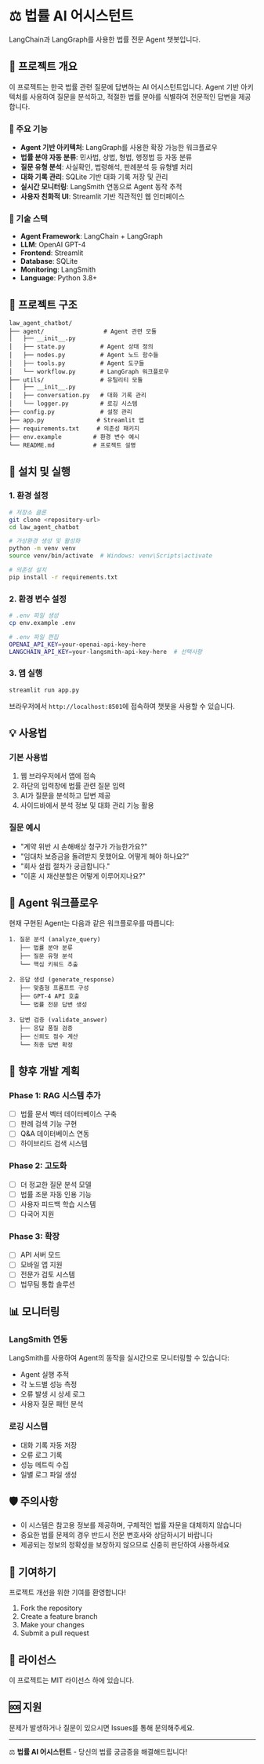 # ⚖️ 법률 AI 어시스턴트

LangChain과 LangGraph를 사용한 법률 전문 Agent 챗봇입니다.

## 🎯 프로젝트 개요

이 프로젝트는 한국 법률 관련 질문에 답변하는 AI 어시스턴트입니다. Agent 기반 아키텍처를 사용하여 질문을 분석하고, 적절한 법률 분야를 식별하여 전문적인 답변을 제공합니다.

### 🌟 주요 기능

- **Agent 기반 아키텍처**: LangGraph를 사용한 확장 가능한 워크플로우
- **법률 분야 자동 분류**: 민사법, 상법, 형법, 행정법 등 자동 분류
- **질문 유형 분석**: 사실확인, 법령해석, 판례분석 등 유형별 처리
- **대화 기록 관리**: SQLite 기반 대화 기록 저장 및 관리
- **실시간 모니터링**: LangSmith 연동으로 Agent 동작 추적
- **사용자 친화적 UI**: Streamlit 기반 직관적인 웹 인터페이스

### 🔧 기술 스택

- **Agent Framework**: LangChain + LangGraph
- **LLM**: OpenAI GPT-4
- **Frontend**: Streamlit
- **Database**: SQLite
- **Monitoring**: LangSmith
- **Language**: Python 3.8+

## 📁 프로젝트 구조

```
law_agent_chatbot/
├── agent/                 # Agent 관련 모듈
│   ├── __init__.py
│   ├── state.py          # Agent 상태 정의
│   ├── nodes.py          # Agent 노드 함수들
│   ├── tools.py          # Agent 도구들
│   └── workflow.py       # LangGraph 워크플로우
├── utils/                # 유틸리티 모듈
│   ├── __init__.py
│   ├── conversation.py   # 대화 기록 관리
│   └── logger.py         # 로깅 시스템
├── config.py             # 설정 관리
├── app.py               # Streamlit 앱
├── requirements.txt     # 의존성 패키지
├── env.example         # 환경 변수 예시
└── README.md           # 프로젝트 설명
```

## 🚀 설치 및 실행

### 1. 환경 설정

```bash
# 저장소 클론
git clone <repository-url>
cd law_agent_chatbot

# 가상환경 생성 및 활성화
python -m venv venv
source venv/bin/activate  # Windows: venv\Scripts\activate

# 의존성 설치
pip install -r requirements.txt
```

### 2. 환경 변수 설정

```bash
# .env 파일 생성
cp env.example .env

# .env 파일 편집
OPENAI_API_KEY=your-openai-api-key-here
LANGCHAIN_API_KEY=your-langsmith-api-key-here  # 선택사항
```

### 3. 앱 실행

```bash
streamlit run app.py
```

브라우저에서 `http://localhost:8501`에 접속하여 챗봇을 사용할 수 있습니다.

## 💡 사용법

### 기본 사용법

1. 웹 브라우저에서 앱에 접속
2. 하단의 입력창에 법률 관련 질문 입력
3. AI가 질문을 분석하고 답변 제공
4. 사이드바에서 분석 정보 및 대화 관리 기능 활용

### 질문 예시

- "계약 위반 시 손해배상 청구가 가능한가요?"
- "임대차 보증금을 돌려받지 못했어요. 어떻게 해야 하나요?"
- "회사 설립 절차가 궁금합니다."
- "이혼 시 재산분할은 어떻게 이루어지나요?"

## 🔄 Agent 워크플로우

현재 구현된 Agent는 다음과 같은 워크플로우를 따릅니다:

```
1. 질문 분석 (analyze_query)
   ├── 법률 분야 분류
   ├── 질문 유형 분석
   └── 핵심 키워드 추출

2. 응답 생성 (generate_response)
   ├── 맞춤형 프롬프트 구성
   ├── GPT-4 API 호출
   └── 법률 전문 답변 생성

3. 답변 검증 (validate_answer)
   ├── 응답 품질 검증
   ├── 신뢰도 점수 계산
   └── 최종 답변 확정
```

## 🎯 향후 개발 계획

### Phase 1: RAG 시스템 추가
- [ ] 법률 문서 벡터 데이터베이스 구축
- [ ] 판례 검색 기능 구현
- [ ] Q&A 데이터베이스 연동
- [ ] 하이브리드 검색 시스템

### Phase 2: 고도화
- [ ] 더 정교한 질문 분석 모델
- [ ] 법률 조문 자동 인용 기능
- [ ] 사용자 피드백 학습 시스템
- [ ] 다국어 지원

### Phase 3: 확장
- [ ] API 서버 모드
- [ ] 모바일 앱 지원
- [ ] 전문가 검토 시스템
- [ ] 법무팀 통합 솔루션

## 📊 모니터링

### LangSmith 연동

LangSmith를 사용하여 Agent의 동작을 실시간으로 모니터링할 수 있습니다:

- Agent 실행 추적
- 각 노드별 성능 측정
- 오류 발생 시 상세 로그
- 사용자 질문 패턴 분석

### 로깅 시스템

- 대화 기록 자동 저장
- 오류 로그 기록
- 성능 메트릭 수집
- 일별 로그 파일 생성

## 🛡️ 주의사항

- 이 시스템은 참고용 정보를 제공하며, 구체적인 법률 자문을 대체하지 않습니다
- 중요한 법률 문제의 경우 반드시 전문 변호사와 상담하시기 바랍니다
- 제공되는 정보의 정확성을 보장하지 않으므로 신중히 판단하여 사용하세요

## 🤝 기여하기

프로젝트 개선을 위한 기여를 환영합니다!

1. Fork the repository
2. Create a feature branch
3. Make your changes
4. Submit a pull request

## 📄 라이선스

이 프로젝트는 MIT 라이선스 하에 있습니다.

## 🆘 지원

문제가 발생하거나 질문이 있으시면 Issues를 통해 문의해주세요.

---

⚖️ **법률 AI 어시스턴트** - 당신의 법률 궁금증을 해결해드립니다! 